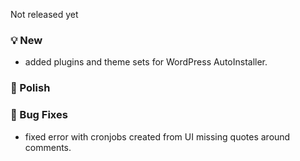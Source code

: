 Not released yet

### 💡 New
- added plugins and theme sets for WordPress AutoInstaller.

### 💅 Polish

### 🐛 Bug Fixes
- fixed error with cronjobs created from UI missing quotes around comments.
